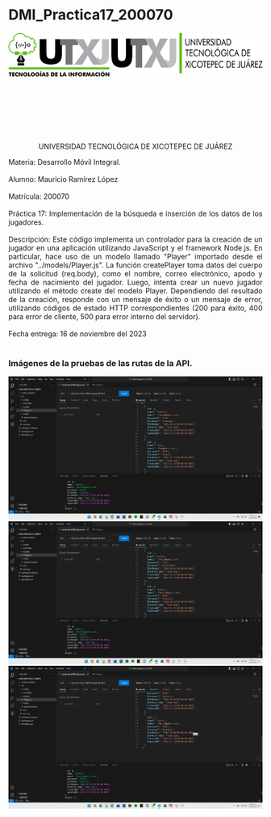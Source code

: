 # DMI_Practica17_200070
<div style="display: flex; justify-content: space-between;">
    <img align="left" src="https://github.com/MauricioRL15/Logos_UTXJ/blob/main/LOGO%20TIC.png?raw=true" alt="Imagen 1" width="200" />
    <img align="right" src="https://github.com/MauricioRL15/Logos_UTXJ/blob/main/LOGO%20UTXJ%202019.png?raw=true" alt="Imagen 2" width="300" height="80" />
</div>

<br><br><br><br><br><br>

<p align="center">UNIVERSIDAD TECNOLÓGICA DE XICOTEPEC DE JUÁREZ</p>

<div style="text-align: justify;">
Materia: Desarrollo Móvil Integral. <br><br>
Alumno: Mauricio Ramírez López <br><br>
Matrícula: 200070 <br><br>
Práctica 17: Implementación de la búsqueda e inserción de los datos de los jugadores. <br><br>
Descripción: 
Este código implementa un controlador para la creación de un jugador en una aplicación utilizando JavaScript y el framework Node.js. En particular, hace uso de un modelo llamado "Player" importado desde el archivo "../models/Player.js". La función createPlayer toma datos del cuerpo de la solicitud (req.body), como el nombre, correo electrónico, apodo y fecha de nacimiento del jugador. Luego, intenta crear un nuevo jugador utilizando el método create del modelo Player. Dependiendo del resultado de la creación, responde con un mensaje de éxito o un mensaje de error, utilizando códigos de estado HTTP correspondientes (200 para éxito, 400 para error de cliente, 500 para error interno del servidor).
<br><br>
Fecha entrega: 16 de noviembre del 2023
</div>

<br>

### Imágenes de la pruebas de las rutas de la API.

<div style="text-align: center">
    <img src="https://github.com/MauricioRL15/Imagenes/blob/250a9267731251d55a986b8e8ecd1068a0626229/P16_img1.png?raw=true" alt="Imagen 1"/><br>
    <img src="https://github.com/MauricioRL15/Imagenes/blob/250a9267731251d55a986b8e8ecd1068a0626229/P16_img2.png?raw=true" alt="Imagen 2"/><br>
    <img src="https://github.com/MauricioRL15/Imagenes/blob/250a9267731251d55a986b8e8ecd1068a0626229/P16_img3.png?raw=true" alt="Imagen 3"/><br>
</div>
